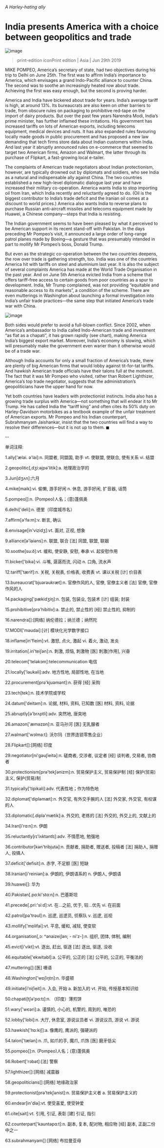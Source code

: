 ###### A Harley-hating ally
# India presents America with a choice between geopolitics and trade 
![image](images/20190629_asp501.jpg) 
> print-edition iconPrint edition | Asia | Jun 29th 2019 
MIKE POMPEO, America’s secretary of state, had two objectives during his trip to Delhi on June 25th. The first was to affirm India’s importance to America, which envisages a grand Indo-Pacific alliance to counter China. The second was to soothe an increasingly heated row about trade. Achieving the first was easy enough, but the second is proving harder. 
America and India have bickered about trade for years. India’s average tariff is high, at around 13%. Its bureaucrats are also keen on other barriers to trade, from obscure rules on packaging to prohibitive red-tape on the import of dairy products. But over the past few years Narendra Modi, India’s prime minister, has further inflamed these irritations. His government has increased tariffs on lots of American exports, including telecoms equipment, medical devices and nuts. It has also expanded rules favouring locally made goods in public procurement and has proposed a new law demanding that tech firms store data about Indian customers within India. And last year it abruptly announced rules on e-commerce that seemed to target two American firms, Amazon and Walmart, the latter through its purchase of Flipkart, a fast-growing local e-tailer. 
The complaints of American trade negotiators about Indian protectionism, however, are typically drowned out by diplomats and soldiers, who see India as a natural and indispensable ally against China. The two countries established a new high-level diplomatic dialogue last year and have increased their military co-operation. America wants India to stop importing oil from Iran, which India recently and reluctantly agreed to do. (Oil is the biggest contributor to India’s trade deficit and the Iranian oil comes at a discount to world prices.) America also wants India to reverse plans to purchase Russian anti-aircraft missiles and telecoms equipment made by Huawei, a Chinese company—steps that India is resisting. 
The Indian government seems to have been pleased by what it perceived to be American support in its recent stand-off with Pakistan. In the days preceding Mr Pompeo’s visit, it announced a large order of long-range patrol planes made by Boeing—a gesture that was presumably intended in part to mollify Mr Pompeo’s boss, Donald Trump. 
But even as the strategic co-operation between the two countries deepens, the row over trade is gathering strength, too. India was one of the countries America hit with tariffs on steel and aluminium last year. It is also the subject of several complaints America has made at the World Trade Organisation in the past year. And on June 5th America evicted India from a scheme that offers tariff-free access to certain goods from poor countries as a spur to development. India, Mr Trump complained, was not providing “equitable and reasonable access to its markets”, a condition of the scheme. There are even mutterings in Washington about launching a formal investigation into India’s unfair trade practices—the same step that initiated America’s trade war with China. 
![image](images/20190629_ASC319.png) 
Both sides would prefer to avoid a full-blown conflict. Since 2002, when America’s ambassador to India called Indo-American trade and investment “as flat as a chapati”, it has grown rapidly (see chart), making America India’s biggest export market. Moreover, India’s economy is slowing, which will presumably make the government even warier than it otherwise would be of a trade war. 
Although India accounts for only a small fraction of America’s trade, there are plenty of big American firms that would lobby against tit-for-tat tariffs. And hawkish American trade officials have their talons full at the moment. The fact that it was Mr Pompeo who visited, rather than Robert Lighthizer, America’s top trade negotiator, suggests that the administration’s geopoliticians have the upper hand for now. 
Yet both countries have leaders with protectionist instincts. India also has a growing trade surplus with America—not something that will endear it to Mr Trump. He has called India the “tariff king” and often cites its 50% duty on Harley-Davidson motorbikes as a textbook example of the unfair treatment of American exports. Mr Pompeo and his Indian counterpart, Subrahmanyam Jaishankar, insist that the two countries will find a way to resolve their differences—but it is not up to them. ◼ 
-- 
 单词注释:
1.ally['ælai. ә'lai]:n. 同盟者, 同盟国, 助手 vt. 使联盟, 使联合, 使有关系 vi. 结盟 
2.geopolitic[,dʒi:әjpә'litik]:a. 地理政治学的 
3.Jun[dʒʌn]:六月 
4.mike[maik]:vi. 偷懒, 游手好闲 n. 休息, 游手好闲, 扩音器, 话筒 
5.pompeo[]:n. (Pompeo)人名；(意)蓬佩奥 
6.delhi['deli]:n. 德里（印度城市名） 
7.affirm[ә'fә:m]:v. 断言, 确认 
8.envisage[in'vizidʒ]:vt. 面对, 正视, 想象 
9.alliance[ә'laiәns]:n. 联盟, 联合 [法] 同盟, 联盟, 联姻 
10.soothe[su:ð]:vt. 缓和, 使安静, 安慰, 奉承 vi. 起安慰作用 
11.bicker['bikә]:vi. 斗嘴, 潺潺而流, 闪动 n. 口角, 流水声 
12.tariff['tærif]:n. 关税, 关税表, 价格表, 收费表 vt. 课以关税 [计] 价目表 
13.bureaucrat['bjuәrәukræt]:n. 官僚作风的人, 官僚, 官僚主义者 [法] 官僚, 官僚作风的人 
14.packaging['pækidʒiŋ]:n. 包装, 包装业, 包装术 [计] 组装; 封装 
15.prohibitive[prә'hibitiv]:a. 禁止的, 禁止性的 [经] 禁止性的, 抑制的 
16.narendra[]:[网络] 纳伦德拉；纳兰德；纳然陀 
17.MODI['mәudai]:[计] 模块化光学数字接口 
18.inflame[in'fleim]:vt. 激怒, 点火, 激起 vi. 着火, 激动, 发炎 
19.irritation[.iri'teiʃәn]:n. 刺激, 烦恼, 刺激物 [医] 刺激[作用], 兴奋 
20.telecom['telәkɔm]:telecommunication 电信 
21.locally['lәukәli]:adv. 地方性地, 局部性地, 在当地 
22.procurement[prә'kjuәmәnt]:n. 获得 [经] 采购 
23.tech[tek]:n. 技术学院或学校 
24.datum['deitәm]:n. 论据, 材料, 资料, 已知数 [医] 材料, 资料, 论据 
25.abruptly[ә'brʌptli]:adv. 突然地, 唐突地 
26.amazon['æmәzɒn]:n. 亚马孙河 [医] 无乳腺者 
27.walmart['wɔlma:t]: 沃尔玛（世界连锁零售企业） 
28.Flipkart[]:[网络] 印度 
29.negotiator[ni'gәuʃieitә]:n. 磋商者, 交涉者, 议定者 [经] 谈判者, 交易者, 协商者 
30.protectionism[prә'tekʃәnizm]:n. 贸易保护主义, 贸易保护制 [经] 保护(贸易)主义, 保护(贸易)制 
31.typically['tipikәli]:adv. 代表性地；作为特色地 
32.diplomat['diplәmæt]:n. 外交官, 有外交手腕的人 [法] 外交家, 外交官, 有权谋的人 
33.diplomatic[.diplә'mætik]:a. 外交的, 老练的 [法] 外交的, 外交上的, 文献上的 
34.Iran[i'rɑ:n]:n. 伊朗 
35.reluctantly[rɪ'lʌktəntlɪ]:adv. 不情愿地, 勉强地 
36.contributor[kәn'tribjutә]:n. 贡献者, 捐助者, 赠送者, 投稿者 [法] 捐助人, 捐赠人, 投搞人 
37.deficit['defisit]:n. 赤字, 不足额 [医] 短缺 
38.Iranian[i'reiniәn]:a. 伊朗的, 伊朗语系的 n. 伊朗人, 伊朗语 
39.huawei[]: 华为 
40.Pakistan[.pɑ:ki'stɑ:n]:n. 巴基斯坦 
41.precede[.pri:'si:d]:vt. 在...之前, 优于, 较...优先 vi. 在前面 
42.patrol[pә'trәul]:n. 巡逻, 巡逻员, 侦察队 v. 巡逻, 巡视 
43.mollify['mɒlifai]:vt. 平息, 缓和, 减轻, 使变软 
44.organisation[,ɔ: ^әnaizeiʃən; - ni'z-]:n. 组织, 团体, 体制, 编制 
45.evict[i'vikt]:vt. 逐出, 赶出, 驱逐 [法] 逐出, 驱逐, 没收 
46.equitable['ekwitәbl]:a. 公平的, 公正的 [法] 公平的, 公正的, 平衡法的 
47.muttering[]:[医] 嗫语 
48.Washington['wɒʃiŋtn]:n. 华盛顿 
49.initiate[i'niʃieit]:n. 入会, 开始 a. 新加入的 vt. 开始, 传授基本知识给 
50.chapati[tʃə'pɑ:tɪ]:n. （印度）薄煎饼 
51.wary['wєәri]:a. 谨慎的, 小心的, 机警的, 周到的, 唯恐的 
52.lobby['lɒbi]:n. 大厅, 休息室, 游说议员者 vi. 游说议员, 游说 vt. 游说 
53.hawkish['hɒ:kiʃ]:a. 像鹰的, 鹰派的, 强硬派的 
54.talon['tælәn]:n. 爪, 如爪的手, 魔爪, 爪饰 [医] 磨牙低尖 
55.pompeo[]:n. (Pompeo)人名；(意)蓬佩奥 
56.Robert['rɔbәt]:[法] 警察 
57.lighthizer[]:[网络] 减震器 
58.geopoliticians[]:[网络] 地缘政治家 
59.protectionist[prә'tekʃәnist]:n. 贸易保护主义者 a. 贸易保护主义的 
60.endear[in'diә]:vt. 使受喜爱, 使受钟爱 
61.cite[sait]:vt. 引用, 引证, 表彰 [建] 引证, 指引 
62.counterpart['kauntәpɑ:t]:n. 副本, 复本, 配对物, 相应物 [经] 副本, 正副二份中之一 
63.subrahmanyam[]:[网络] 布拉曼亚母 
